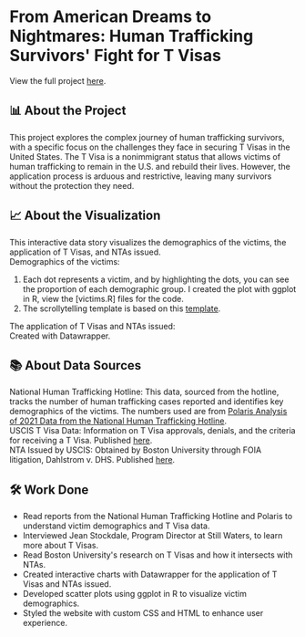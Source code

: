 # From American Dreams to Nightmares: Human Trafficking Survivors' Fight for T Visas  
View the full project [here](https://ashley-yihui-lee.github.io/).

## 📊 About the Project  
This project explores the complex journey of human trafficking survivors, with a specific focus on the challenges they face in securing T Visas in the United States. The T Visa is a nonimmigrant status that allows victims of human trafficking to remain in the U.S. and rebuild their lives. However, the application process is arduous and restrictive, leaving many survivors without the protection they need.

## 📈 About the Visualization  
This interactive data story visualizes the demographics of the victims, the application of T Visas, and NTAs issued.  
Demographics of the victims:  
1. Each dot represents a victim, and by highlighting the dots, you can see the proportion of each demographic group. I created the plot with ggplot in R, view the [victims.R] files for the code.
2. The scrollytelling template is based on this [template](https://github.com/jsoma/page-templates/).

The application of T Visas and NTAs issued:  
Created with Datawrapper.

## 📚 About Data Sources  
National Human Trafficking Hotline: This data, sourced from the hotline, tracks the number of human trafficking cases reported and identifies key demographics of the victims. The numbers used are from [Polaris Analysis of 2021 Data from the National Human Trafficking Hotline](https://polarisproject.org/resources/us-national-human-trafficking-hotline-statistics/).  
USCIS T Visa Data: Information on T Visa approvals, denials, and the criteria for receiving a T Visa. Published [here](https://www.uscis.gov/sites/default/files/document/fact-sheets/Characteristics_of_T_Nonimmigrant_Status_TVisa_Applicants_FactSheet_FY08_FY22.pdf).  
NTA Issued by USCIS: Obtained by Boston University through FOIA litigation, Dahlstrom v. DHS. Published [here](https://www.bu.edu/law/experiential-learning/clinics/immigrants-rights-human-trafficking-clinic/foia-litigation/data-about-the-t-visa-program/).

## 🛠 Work Done  
- Read reports from the National Human Trafficking Hotline and Polaris to understand victim demographics and T Visa data.  
- Interviewed Jean Stockdale, Program Director at Still Waters, to learn more about T Visas.  
- Read Boston University's research on T Visas and how it intersects with NTAs.  
- Created interactive charts with Datawrapper for the application of T Visas and NTAs issued.  
- Developed scatter plots using ggplot in R to visualize victim demographics.  
- Styled the website with custom CSS and HTML to enhance user experience.

